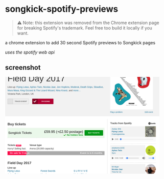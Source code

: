 # songkick-spotify-previews

> ⚠️ Note: this extension was removed from the Chrome extension page for breaking Spotify's trademark. Feel free too build it locally if you want.

a chrome extension to add 30 second Spotify previews to Songkick pages

_uses the spotify web api_

## screenshot

![Screenshot of the Chrome extension in action](store-screenshot.png)
